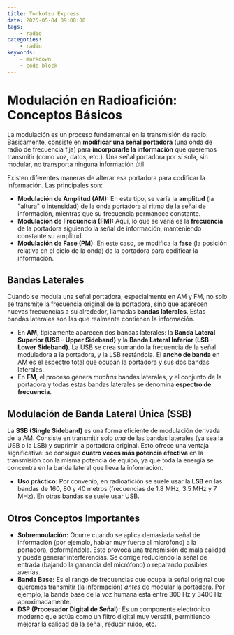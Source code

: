 ```yaml
---
title: Tonkotsu Express
date: 2025-05-04 09:00:00
tags:
    - radio
categories:
    - radio
keywords:
    - markdown
    - code block
---
```


# Modulación en Radioafición: Conceptos Básicos

La modulación es un proceso fundamental en la transmisión de radio. Básicamente, consiste en **modificar una señal portadora** (una onda de radio de frecuencia fija) para **incorporarle la información** que queremos transmitir (como voz, datos, etc.). Una señal portadora por sí sola, sin modular, no transporta ninguna información útil.

Existen diferentes maneras de alterar esa portadora para codificar la información. Las principales son:

* **Modulación de Amplitud (AM):** En este tipo, se varía la **amplitud** (la "altura" o intensidad) de la onda portadora al ritmo de la señal de información, mientras que su frecuencia permanece constante.
* **Modulación de Frecuencia (FM):** Aquí, lo que se varía es la **frecuencia** de la portadora siguiendo la señal de información, manteniendo constante su amplitud.
* **Modulación de Fase (PM):** En este caso, se modifica la **fase** (la posición relativa en el ciclo de la onda) de la portadora para codificar la información.

## Bandas Laterales

Cuando se modula una señal portadora, especialmente en AM y FM, no solo se transmite la frecuencia original de la portadora, sino que aparecen nuevas frecuencias a su alrededor, llamadas **bandas laterales**. Estas bandas laterales son las que realmente contienen la información.

* En **AM**, típicamente aparecen dos bandas laterales: la **Banda Lateral Superior (USB - Upper Sideband)** y la **Banda Lateral Inferior (LSB - Lower Sideband)**. La USB se crea sumando la frecuencia de la señal moduladora a la portadora, y la LSB restándola. El **ancho de banda** en AM es el espectro total que ocupan la portadora y sus dos bandas laterales.
* En **FM**, el proceso genera *muchas* bandas laterales, y el conjunto de la portadora y todas estas bandas laterales se denomina **espectro de frecuencia**.

## Modulación de Banda Lateral Única (SSB)

La **SSB (Single Sideband)** es una forma eficiente de modulación derivada de la AM. Consiste en transmitir solo *una* de las bandas laterales (ya sea la USB o la LSB) y suprimir la portadora original. Esto ofrece una ventaja significativa: se consigue **cuatro veces más potencia efectiva** en la transmisión con la misma potencia de equipo, ya que toda la energía se concentra en la banda lateral que lleva la información.

* **Uso práctico:** Por convenio, en radioafición se suele usar la **LSB** en las bandas de 160, 80 y 40 metros (frecuencias de 1.8 MHz, 3.5 MHz y 7 MHz). En otras bandas se suele usar USB.

## Otros Conceptos Importantes

* **Sobremoulación:** Ocurre cuando se aplica demasiada señal de información (por ejemplo, hablar muy fuerte al micrófono) a la portadora, deformándola. Esto provoca una transmisión de mala calidad y puede generar interferencias. Se corrige reduciendo la señal de entrada (bajando la ganancia del micrófono) o reparando posibles averías.
* **Banda Base:** Es el rango de frecuencias que ocupa la señal original que queremos transmitir (la información) *antes* de modular la portadora. Por ejemplo, la banda base de la voz humana está entre 300 Hz y 3400 Hz aproximadamente.
* **DSP (Procesador Digital de Señal):** Es un componente electrónico moderno que actúa como un filtro digital muy versátil, permitiendo mejorar la calidad de la señal, reducir ruido, etc.

